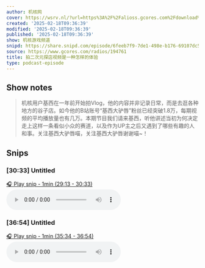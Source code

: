 ```yaml
---
author: 机核网
cover: https://wsrv.nl/?url=https%3A%2F%2Falioss.gcores.com%2Fdownload%2Fpodcast%2Fgadio.png%3Fv%3D1&w=200&h=200
created: '2025-02-18T09:36:39'
modified: '2025-02-18T09:36:39'
published: '2025-02-18T09:36:39'
show: 机核游戏频道
snipd: https://share.snipd.com/episode/6feeb7f9-7de1-498e-b176-69107dc55953
source: https://www.gcores.com/radios/194761
title: 拍二次元探店视频是一种怎样的体验
type: podcast-episode
---
```



## Show notes
> 机核用户基西在一年前开始拍Vlog，他的内容并非记录日常，而是去逛各种地方的谷子店。如今他的B站账号“基西大驴唇”粉丝已经突破1.8万，每期视频的平均播放量也有几万。本期节目我们请来基西，听他讲述当初为何决定走上这样一条看似小众的赛道，以及作为UP主之后又遇到了哪些有趣的人和事。关注基西大驴唇喵，关注基西大驴唇谢谢喵~！

## Snips
### [30:33] Untitled
[🎧 Play snip - 1min️ (29:13 - 30:33)](https://share.snipd.com/snip/872590de-971a-41ae-a38d-e33ce8a8da05)
<audio controls> <source src="http://alioss.gcores.com/uploads/audio/33c71645-436e-4c57-8819-9a3abb77fc12.mp3#t=29:13,30:33"> </audio>
### [36:54] Untitled
[🎧 Play snip - 1min️ (35:34 - 36:54)](https://share.snipd.com/snip/5243c96d-fdc6-4cce-88fe-3122b73295e4)
<audio controls> <source src="http://alioss.gcores.com/uploads/audio/33c71645-436e-4c57-8819-9a3abb77fc12.mp3#t=35:34,36:54"> </audio>
